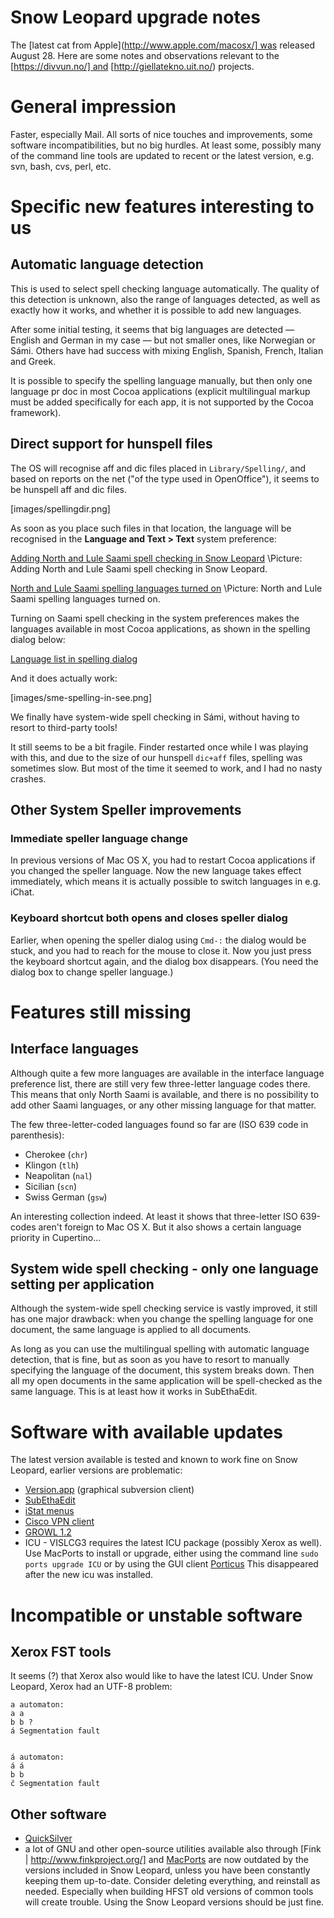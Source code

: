 # Snow Leopard upgrade notes


The [latest cat from Apple](http://www.apple.com/macosx/] was released August 28. Here are some notes and observations relevant to the [https://divvun.no/] and [http://giellatekno.uit.no/) projects.


# General impression


Faster, especially Mail. All sorts of nice touches and improvements, some software incompatibilities, but no big hurdles. At least some, possibly many of the command line tools are updated to recent or the latest version, e.g. svn, bash, cvs, perl, etc.


# Specific new features interesting to us


## Automatic language detection


This is used to select spell checking language automatically. The quality of this detection is unknown, also the range of languages detected, as well as exactly how it works, and whether it is possible to add new languages.


After some initial testing, it seems that big languages are detected — English and German in my case — but not smaller ones, like Norwegian or Sámi. Others have had success with mixing English, Spanish, French, Italian and Greek.


It is possible to specify the spelling language manually, but then only one language pr doc in most Cocoa applications (explicit multilingual markup must be added specifically for each app, it is not supported by the Cocoa framework).


## Direct support for hunspell files


The OS will recognise aff and dic files placed in `Library/Spelling/`, and based on reports on the net ("of the type used in OpenOffice"), it seems to be hunspell aff and dic files.


[images/spellingdir.png]


As soon as you place such files in that location, the language will be recognised in the **Language and Text > Text** system preference:


[Adding North and Lule Saami spell checking in Snow Leopard](images/spellersetup-snowleopard1.png) \\Picture: Adding North and Lule Saami spell checking in Snow Leopard.


[North and Lule Saami spelling languages turned on](images/spellersetup-snowleopard2.png) \\Picture: North and Lule Saami spelling languages turned on.


Turning on Saami spell checking in the system preferences makes the languages available in most Cocoa applications, as shown in the spelling dialog below:


[Language list in spelling dialog](images/spelling-dialog-lang-list.png)


And it does actually work:


[images/sme-spelling-in-see.png]


We finally have system-wide spell checking in Sámi, without having to resort to third-party tools!


It still seems to be a bit fragile. Finder restarted once while I was playing with this, and due to the size of our hunspell `dic+aff` files, spelling was sometimes slow. But most of the time it seemed to work, and I had no nasty crashes.


## Other System Speller improvements


### Immediate speller language change
In previous versions of Mac OS X, you had to restart Cocoa applications if you changed the speller language. Now the new language takes effect immediately, which means it is actually possible to switch languages in e.g. iChat.


### Keyboard shortcut both opens and closes speller dialog


Earlier, when opening the speller dialog using `Cmd-:` the dialog would be stuck, and you had to reach for the mouse to close it. Now you just press the keyboard shortcut again, and the dialog box disappears. (You need the dialog box to change speller language.)


# Features still missing


## Interface languages
Although quite a few more languages are available in the interface language preference list, there are still very few three-letter language codes there. This means that only North Saami is available, and there is no possibility to add other Saami languages, or any other missing language for that matter.


The few three-letter-coded languages found so far are (ISO 639 code in parenthesis):
* Cherokee (`chr`)
* Klingon (`tlh`)
* Neapolitan (`nal`)
* Sicilian (`scn`)
* Swiss German (`gsw`)


An interesting collection indeed. At least it shows that three-letter ISO 639-codes aren't foreign to Mac OS X. But it also shows a certain language priority in Cupertino...


## System wide spell checking - only one language setting per application


Although the system-wide spell checking service is vastly improved, it still has one major drawback: when you change the spelling language for one document, the same language is applied to all documents.


As long as you can use the multilingual spelling with automatic language detection, that is fine, but as soon as you have to resort to manually specifying the language of the document, this system breaks down. Then all my open documents in the same application will be spell-checked as the same language. This is at least how it works in SubEthaEdit.


# Software with available updates


The latest version available is tested and known to work fine on Snow Leopard, earlier versions are problematic:


* [Version.app](http://versionsapp.com/) (graphical subversion client)
* [SubEthaEdit](http://www.codingmonkeys.de/subethaedit/)
* [iStat menus](http://www.islayer.com/apps/istatmenus/)
* [Cisco VPN client](ftp://ftp.rrzn.uni-hannover.de//pub/local/vpn/macosx/10.4-10.5/vpnclient-darwin-4.9.01.0180-universal-k9.dmg)
* [GROWL 1.2](http://growl.info/)
* ICU - VISLCG3 requires the latest ICU package (possibly Xerox as well). Use MacPorts to install or upgrade, either using the command line `sudo ports upgrade ICU` or by using the GUI client [Porticus](http://porticus.alittledrop.com/)
This disappeared after the new icu was installed.


# Incompatible or unstable software


## Xerox FST tools


It seems (?) that Xerox also would like to have the latest ICU. Under Snow Leopard, Xerox had an UTF-8 problem:


```
a automaton:
a a
b b ?
á Segmentation fault


á automaton:
á á
b b
č Segmentation fault
```


## Other software


* [QuickSilver](http://www.blacktree.com/)
* a lot of GNU and other open-source utilities available also through [Fink
| http://www.finkproject.org/] and [MacPorts](http://www.macports.org/) are
  now outdated by the versions included in Snow Leopard, unless you have been constantly
  keeping them up-to-date. Consider deleting everything, and reinstall as needed.
  Especially when building HFST old versions of common tools will create trouble. Using the
  Snow Leopard versions should be just fine.
